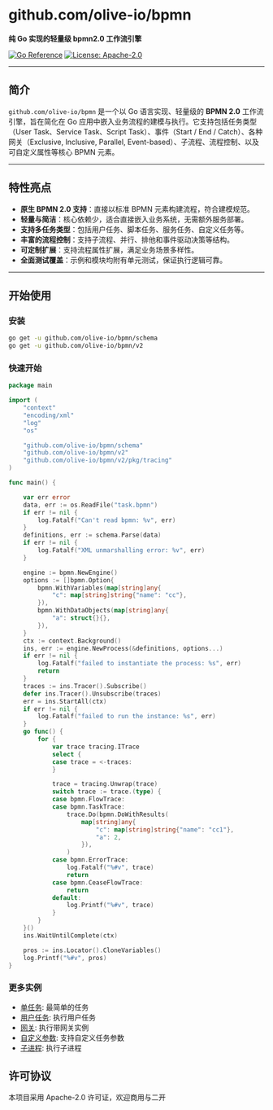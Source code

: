 # github.com/olive-io/bpmn

**纯 Go 实现的轻量级 bpmn2.0 工作流引擎**

[![Go Reference](https://pkg.go.dev/badge/github.com/olive-io/bpmn.svg)](https://pkg.go.dev/github.com/olive-io/bpmn)
[![License: Apache-2.0](https://img.shields.io/badge/license-Apache-blue.svg)](LICENSE.md)

---

## 简介

`github.com/olive-io/bpmn` 是一个以 Go 语言实现、轻量级的 **BPMN 2.0** 工作流引擎，旨在简化在 Go 应用中嵌入业务流程的建模与执行。它支持包括任务类型（User Task、Service Task、Script Task）、事件（Start / End / Catch）、各种网关（Exclusive, Inclusive, Parallel, Event-based）、子流程、流程控制、以及可自定义属性等核心 BPMN 元素。

---

## 特性亮点

- **原生 BPMN 2.0 支持**：直接以标准 BPMN 元素构建流程，符合建模规范。
- **轻量与简洁**：核心依赖少，适合直接嵌入业务系统，无需额外服务部署。
- **支持多任务类型**：包括用户任务、脚本任务、服务任务、自定义任务等。
- **丰富的流程控制**：支持子流程、并行、排他和事件驱动决策等结构。
- **可定制扩展**：支持流程属性扩展，满足业务场景多样性。
- **全面测试覆盖**：示例和模块均附有单元测试，保证执行逻辑可靠。

---

## 开始使用

### 安装

```bash
go get -u github.com/olive-io/bpmn/schema
go get -u github.com/olive-io/bpmn/v2
```

### 快速开始

```go
package main

import (
	"context"
	"encoding/xml"
	"log"
	"os"

	"github.com/olive-io/bpmn/schema"
	"github.com/olive-io/bpmn/v2"
	"github.com/olive-io/bpmn/v2/pkg/tracing"
)

func main() {

	var err error
	data, err := os.ReadFile("task.bpmn")
	if err != nil {
		log.Fatalf("Can't read bpmn: %v", err)
	}
	definitions, err := schema.Parse(data)
	if err != nil {
		log.Fatalf("XML unmarshalling error: %v", err)
	}

	engine := bpmn.NewEngine()
	options := []bpmn.Option{
		bpmn.WithVariables(map[string]any{
			"c": map[string]string{"name": "cc"},
		}),
		bpmn.WithDataObjects(map[string]any{
			"a": struct{}{},
		}),
	}
	ctx := context.Background()
	ins, err := engine.NewProcess(&definitions, options...)
	if err != nil {
		log.Fatalf("failed to instantiate the process: %s", err)
		return
	}
	traces := ins.Tracer().Subscribe()
	defer ins.Tracer().Unsubscribe(traces)
	err = ins.StartAll(ctx)
	if err != nil {
		log.Fatalf("failed to run the instance: %s", err)
	}
	go func() {
		for {
			var trace tracing.ITrace
			select {
			case trace = <-traces:
			}

			trace = tracing.Unwrap(trace)
			switch trace := trace.(type) {
			case bpmn.FlowTrace:
			case bpmn.TaskTrace:
				trace.Do(bpmn.DoWithResults(
					map[string]any{
						"c": map[string]string{"name": "cc1"},
						"a": 2,
					}),
				)
			case bpmn.ErrorTrace:
				log.Fatalf("%#v", trace)
				return
			case bpmn.CeaseFlowTrace:
				return
			default:
				log.Printf("%#v", trace)
			}
		}
	}()
	ins.WaitUntilComplete(ctx)

	pros := ins.Locator().CloneVariables()
	log.Printf("%#v", pros)
}
```

### 更多实例
- [单任务](https://github.com/olive-io/bpmn/tree/main/examples/basic): 最简单的任务
- [用户任务](https://github.com/olive-io/bpmn/tree/main/examples/user_task): 执行用户任务
- [网关](https://github.com/olive-io/bpmn/tree/main/examples/gateway): 执行带网关实例
- [自定义参数](https://github.com/olive-io/bpmn/tree/main/examples/properties): 支持自定义任务参数
- [子进程](https://github.com/olive-io/bpmn/tree/main/examples/subprocess): 执行子进程

## 许可协议

本项目采用 Apache-2.0 许可证，欢迎商用与二开